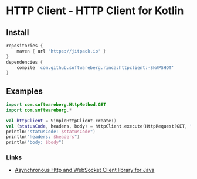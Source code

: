 # HTTP Client - HTTP Client for Kotlin

## Install

```groovy
repositories {
    maven { url 'https://jitpack.io' }
}
dependencies {
    compile 'com.github.softwareberg.rinca:httpclient:-SNAPSHOT'
}
```

## Examples

```kotlin
import com.softwareberg.HttpMethod.GET
import com.softwareberg.*

val httpClient = SimpleHttpClient.create()
val (statusCode, headers, body) = httpClient.execute(HttpRequest(GET, "http://urlecho.appspot.com/echo?body=HelloWorld")).join()
println("statusCode: $statusCode")
println("headers: $headers")
println("body: $body")
```

### Links

* [Asynchronous Http and WebSocket Client library for Java](https://github.com/AsyncHttpClient/async-http-client)
